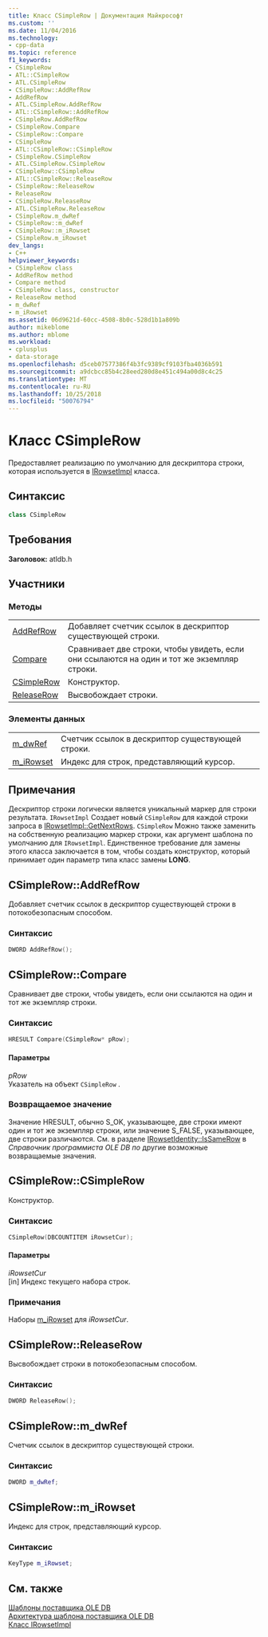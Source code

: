 ```yaml
---
title: Класс CSimpleRow | Документация Майкрософт
ms.custom: ''
ms.date: 11/04/2016
ms.technology:
- cpp-data
ms.topic: reference
f1_keywords:
- CSimpleRow
- ATL::CSimpleRow
- ATL.CSimpleRow
- CSimpleRow::AddRefRow
- AddRefRow
- ATL.CSimpleRow.AddRefRow
- ATL::CSimpleRow::AddRefRow
- CSimpleRow.AddRefRow
- CSimpleRow.Compare
- CSimpleRow::Compare
- CSimpleRow
- ATL::CSimpleRow::CSimpleRow
- CSimpleRow.CSimpleRow
- ATL.CSimpleRow.CSimpleRow
- CSimpleRow::CSimpleRow
- ATL::CSimpleRow::ReleaseRow
- CSimpleRow::ReleaseRow
- ReleaseRow
- CSimpleRow.ReleaseRow
- ATL.CSimpleRow.ReleaseRow
- CSimpleRow.m_dwRef
- CSimpleRow::m_dwRef
- CSimpleRow::m_iRowset
- CSimpleRow.m_iRowset
dev_langs:
- C++
helpviewer_keywords:
- CSimpleRow class
- AddRefRow method
- Compare method
- CSimpleRow class, constructor
- ReleaseRow method
- m_dwRef
- m_iRowset
ms.assetid: 06d9621d-60cc-4508-8b0c-528d1b1a809b
author: mikeblome
ms.author: mblome
ms.workload:
- cplusplus
- data-storage
ms.openlocfilehash: d5ceb07577386f4b3fc9389cf9103fba4036b591
ms.sourcegitcommit: a9dcbcc85b4c28eed280d8e451c494a00d8c4c25
ms.translationtype: MT
ms.contentlocale: ru-RU
ms.lasthandoff: 10/25/2018
ms.locfileid: "50076794"
---
```

# <a name="csimplerow-class"></a>Класс CSimpleRow

Предоставляет реализацию по умолчанию для дескриптора строки, которая используется в [IRowsetImpl](../../data/oledb/irowsetimpl-class.md) класса.

## <a name="syntax"></a>Синтаксис

```cpp
class CSimpleRow
```

## <a name="requirements"></a>Требования

**Заголовок:** atldb.h

## <a name="members"></a>Участники

### <a name="methods"></a>Методы

|||
|-|-|
|[AddRefRow](#addrefrow)|Добавляет счетчик ссылок в дескриптор существующей строки.|
|[Compare](#compare)|Сравнивает две строки, чтобы увидеть, если они ссылаются на один и тот же экземпляр строки.|
|[CSimpleRow](#csimplerow)|Конструктор.|
|[ReleaseRow](#releaserow)|Высвобождает строки.|

### <a name="data-members"></a>Элементы данных

|||
|-|-|
|[m_dwRef](#dwref)|Счетчик ссылок в дескриптор существующей строки.|
|[m_iRowset](#irowset)|Индекс для строк, представляющий курсор.|

## <a name="remarks"></a>Примечания

Дескриптор строки логически является уникальный маркер для строки результата. `IRowsetImpl` Создает новый `CSimpleRow` для каждой строки запроса в [IRowsetImpl::GetNextRows](../../data/oledb/irowsetimpl-getnextrows.md). `CSimpleRow` Можно также заменить на собственную реализацию маркер строки, как аргумент шаблона по умолчанию для `IRowsetImpl`. Единственное требование для замены этого класса заключается в том, чтобы создать конструктор, который принимает один параметр типа класс замены **LONG**.

## <a name="addrefrow"></a> CSimpleRow::AddRefRow

Добавляет счетчик ссылок в дескриптор существующей строки в потокобезопасным способом.

### <a name="syntax"></a>Синтаксис

```cpp
DWORD AddRefRow();
```

## <a name="compare"></a> CSimpleRow::Compare

Сравнивает две строки, чтобы увидеть, если они ссылаются на один и тот же экземпляр строки.

### <a name="syntax"></a>Синтаксис

```cpp
HRESULT Compare(CSimpleRow* pRow);
```

#### <a name="parameters"></a>Параметры

*pRow*<br/>
Указатель на объект `CSimpleRow` .

### <a name="return-value"></a>Возвращаемое значение

Значение HRESULT, обычно S_OK, указывающее, две строки имеют один и тот же экземпляр строки, или значение S_FALSE, указывающее, две строки различаются. См. в разделе [IRowsetIdentity::IsSameRow](/previous-versions/windows/desktop/ms719629) в *Справочник программиста OLE DB по* другие возможные возвращаемые значения.

## <a name="csimplerow"></a> CSimpleRow::CSimpleRow

Конструктор.

### <a name="syntax"></a>Синтаксис

```cpp
CSimpleRow(DBCOUNTITEM iRowsetCur);
```

#### <a name="parameters"></a>Параметры

*iRowsetCur*<br/>
[in] Индекс текущего набора строк.

### <a name="remarks"></a>Примечания

Наборы [m_iRowset](../../data/oledb/csimplerow-m-irowset.md) для *iRowsetCur*.

## <a name="releaserow"></a> CSimpleRow::ReleaseRow

Высвобождает строки в потокобезопасным способом.

### <a name="syntax"></a>Синтаксис

```cpp
DWORD ReleaseRow();
```

## <a name="dwref"></a> CSimpleRow::m_dwRef

Счетчик ссылок в дескриптор существующей строки.

### <a name="syntax"></a>Синтаксис

```cpp
DWORD m_dwRef;
```

## <a name="irowset"></a> CSimpleRow::m_iRowset

Индекс для строк, представляющий курсор.

### <a name="syntax"></a>Синтаксис

```cpp
KeyType m_iRowset;
```

## <a name="see-also"></a>См. также

[Шаблоны поставщика OLE DB](../../data/oledb/ole-db-provider-templates-cpp.md)<br/>
[Архитектура шаблона поставщика OLE DB](../../data/oledb/ole-db-provider-template-architecture.md)<br/>
[Класс IRowsetImpl](../../data/oledb/irowsetimpl-class.md)